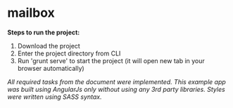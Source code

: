 # mailbox

**Steps to run the project:**

1. Download the project
2. Enter the project directory from CLI
3. Run 'grunt serve' to start the project (it will open new tab in your browser automatically)

*All required tasks from the document were implemented.*
*This example app was built using AngularJs only without using any 3rd party libraries.*
*Styles were written using SASS syntax.*
